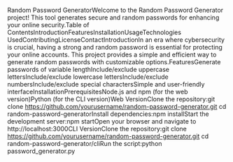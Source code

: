 Random Password GeneratorWelcome to the Random Password Generator project! This tool generates secure and random passwords for enhancing your online security.Table of ContentsIntroductionFeaturesInstallationUsageTechnologies UsedContributingLicenseContactIntroductionIn an era where cybersecurity is crucial, having a strong and random password is essential for protecting your online accounts. This project provides a simple and efficient way to generate random passwords with customizable options.FeaturesGenerate passwords of variable lengthInclude/exclude uppercase lettersInclude/exclude lowercase lettersInclude/exclude numbersInclude/exclude special charactersSimple and user-friendly interfaceInstallationPrerequisitesNode.js and npm (for the web version)Python (for the CLI version)Web VersionClone the repository:git clone https://github.com/yourusername/random-password-generator.git
cd random-password-generatorInstall dependencies:npm installStart the development server:npm startOpen your browser and navigate to http://localhost:3000CLI VersionClone the repository:git clone https://github.com/yourusername/random-password-generator.git
cd random-password-generator/cliRun the script:python password_generator.py
